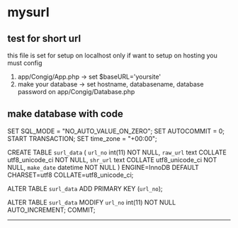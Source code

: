 # mysurl
test for short url
--------------------------------------------------------
this file is set for setup on localhost only if want to
setup on hosting you must config
1. app/Congig/App.php -> set $baseURL='yoursite'
2. make your database -> set hostname, databasename, database password on app/Congig/Database.php

make database with code
---------------------------------------------------------
SET SQL_MODE = "NO_AUTO_VALUE_ON_ZERO";
SET AUTOCOMMIT = 0;
START TRANSACTION;
SET time_zone = "+00:00";


CREATE TABLE `surl_data` (
  `url_no` int(11) NOT NULL,
  `raw_url` text COLLATE utf8_unicode_ci NOT NULL,
  `shr_url` text COLLATE utf8_unicode_ci NOT NULL,
  `make_date` datetime NOT NULL
) ENGINE=InnoDB DEFAULT CHARSET=utf8 COLLATE=utf8_unicode_ci;


ALTER TABLE `surl_data`
  ADD PRIMARY KEY (`url_no`);


ALTER TABLE `surl_data`
  MODIFY `url_no` int(11) NOT NULL AUTO_INCREMENT;
COMMIT;

----------------------------------------------------------
